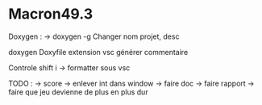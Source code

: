 # Macron49.3
Doxygen :
-> doxygen -g
Changer nom projet, desc

doxygen Doxyfile
extension vsc générer commentaire


Controle shift i -> formatter sous vsc


TODO : 
-> score
-> enlever int dans window
-> faire doc
-> faire rapport
-> faire que jeu devienne de plus en plus dur